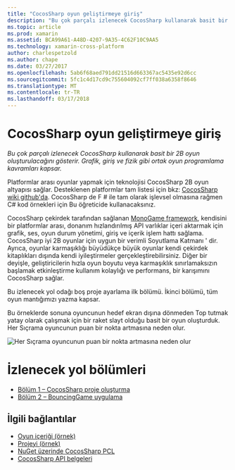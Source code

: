 ```yaml
---
title: "CocosSharp oyun geliştirmeye giriş"
description: "Bu çok parçalı izlenecek CocosSharp kullanarak basit bir 2B oyun oluşturulacağını gösterir. Grafik, giriş ve fizik gibi ortak oyun programlama kavramları kapsar."
ms.topic: article
ms.prod: xamarin
ms.assetid: BCA99A61-A48D-4207-9A35-4C62F10C9AA5
ms.technology: xamarin-cross-platform
author: charlespetzold
ms.author: chape
ms.date: 03/27/2017
ms.openlocfilehash: 5ab6f68aed791dd21516d663367ac5435e92d6cc
ms.sourcegitcommit: 5fc1c4d17cd9c755604092cf7ff038a6358f8646
ms.translationtype: MT
ms.contentlocale: tr-TR
ms.lasthandoff: 03/17/2018
---
```

# <a name="introduction-to-game-development-with-cocossharp"></a>CocosSharp oyun geliştirmeye giriş

_Bu çok parçalı izlenecek CocosSharp kullanarak basit bir 2B oyun oluşturulacağını gösterir. Grafik, giriş ve fizik gibi ortak oyun programlama kavramları kapsar._

Platformlar arası oyunlar yapmak için teknolojisi CocosSharp 2B oyun altyapısı sağlar. Desteklenen platformlar tam listesi için bkz: [CocosSharp wiki github'da](https://github.com/mono/CocosSharp/wiki). CocosSharp de F # ile tam olarak işlevsel olmasına rağmen C# kod örnekleri için Bu öğreticide kullanacaksınız.

CocosSharp çekirdek tarafından sağlanan [MonoGame framework](http://www.monogame.net/), kendisini bir platformlar arası, donanım hızlandırılmış API varlıklar içeri aktarmak için grafik, ses, oyun durum yönetimi, giriş ve içerik işlem hattı sağlama. CocosSharp iyi 2B oyunlar için uygun bir verimli Soyutlama Katmanı ' dir. Ayrıca, oyunlar karmaşıklığı büyüdükçe büyük oyunlar kendi çekirdek kitaplıkları dışında kendi iyileştirmeler gerçekleştirebilirsiniz. Diğer bir deyişle, geliştiricilerin hızla oyun boyutu veya karmaşıklık sınırlamaksızın başlamak etkinleştirme kullanım kolaylığı ve performans, bir karışımını CocosSharp sağlar.

Bu izlenecek yol odağı boş proje ayarlama ilk bölümü.  İkinci bölümü, tüm oyun mantığımızı yazma kapsar. 

Bu örneklerde sonuna oyuncunun hedef ekran dışına dönmeden Top tutmak yatay olarak çalışmak için bir raket slayt olduğu basit bir oyun oluşturduk. Her Sıçrama oyuncunun puan bir nokta artmasına neden olur.

![](images/image1.png "Her Sıçrama oyuncunun puan bir nokta artmasına neden olur")

# <a name="walkthrough-parts"></a>İzlenecek yol bölümleri

* [Bölüm 1 – CocosSharp proje oluşturma](~/graphics-games/cocossharp/first-game/part1.md)
* [Bölüm 2 – BouncingGame uygulama](~/graphics-games/cocossharp/first-game/part2.md)

## <a name="related-links"></a>İlgili bağlantılar

- [Oyun içeriği (örnek)](https://github.com/xamarin/mobile-samples/blob/master/BouncingGame/Resources/Content.zip?raw=true)
- [Projeyi (örnek)](https://developer.xamarin.com/samples/mobile/BouncingGame/)
- [NuGet üzerinde CocosSharp PCL](http://www.nuget.org/packages/CocosSharp.PCL.Shared/)
- [CocosSharp API belgeleri](https://developer.xamarin.com/api/namespace/CocosSharp/)
